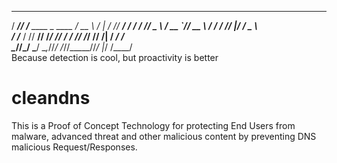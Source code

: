    ______ __                     ____   _   __ _____
  / ____// /___   ____ _ ____   / __ \ / | / // ___/ 
 / /    / // _ \ / __ `// __ \ / / / //  |/ / \__ \  
/ /___ / //  __// /_/ // / / // /_/ // /|  / ___/ /  
\____//_/ \___/ \__,_//_/ /_//_____//_/ |_/ /____/   
Because detection is cool, but proactivity is better

# cleandns
This is a Proof of Concept Technology for protecting End Users from malware, advanced threat and other malicious content by preventing DNS malicious Request/Responses.
